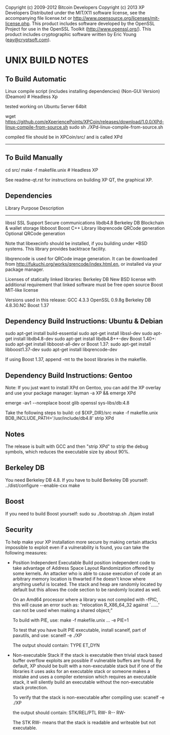 Copyright (c) 2009-2012 Bitcoin Developers
Copyright (c) 2013 XP Developers
Distributed under the MIT/X11 software license, see the accompanying
file license.txt or http://www.opensource.org/licenses/mit-license.php.
This product includes software developed by the OpenSSL Project for use in
the OpenSSL Toolkit (http://www.openssl.org/).  This product includes
cryptographic software written by Eric Young (eay@cryptsoft.com).


UNIX BUILD NOTES
================


To Build Automatic
------------------

Linux compile script (includes installing dependencies) (Non-GUI Version)(Deamon)  # Headless Xp

tested working on Ubuntu Server 64bit

wget https://github.com/eXperiencePoints/XPCoin/releases/download/1.0.0/XPd-linux-compile-from-source.sh
sudo sh ./XPd-linux-compile-from-source.sh

compiled file should be in XPCoin/src/ and is called XPd

----------------------------

To Build Manually
--------------------

cd src/
make -f makefile.unix            # Headless XP

See readme-qt.rst for instructions on building XP QT,
the graphical XP.

Dependencies
------------

 Library     Purpose           Description
 -------     -------           -----------
 libssl      SSL Support       Secure communications
 libdb4.8    Berkeley DB       Blockchain & wallet storage
 libboost    Boost             C++ Library
 libqrencode QRCode generation Optional QRCode generation

Note that libexecinfo should be installed, if you building under *BSD systems. 
This library provides backtrace facility.

libqrencode is used for QRCode image generation. It can be downloaded
from http://fukuchi.org/works/qrencode/index.html.en, or installed via
your package manager.

Licenses of statically linked libraries:
 Berkeley DB   New BSD license with additional requirement that linked
               software must be free open source
 Boost         MIT-like license

Versions used in this release:
 GCC           4.3.3
 OpenSSL       0.9.8g
 Berkeley DB   4.8.30.NC
 Boost         1.37

Dependency Build Instructions: Ubuntu & Debian
----------------------------------------------
sudo apt-get install build-essential
sudo apt-get install libssl-dev
sudo apt-get install libdb4.8-dev
sudo apt-get install libdb4.8++-dev
 Boost 1.40+: sudo apt-get install libboost-all-dev
 or Boost 1.37: sudo apt-get install libboost1.37-dev
sudo apt-get install libqrencode-dev

If using Boost 1.37, append -mt to the boost libraries in the makefile.


Dependency Build Instructions: Gentoo
-------------------------------------

Note: If you just want to install XPd on Gentoo, you can add the XP
      overlay and use your package manager:
          layman -a XP && emerge XPd

emerge -av1 --noreplace boost glib openssl sys-libs/db:4.8

Take the following steps to build:
 cd ${XP_DIR}/src
 make -f makefile.unix BDB_INCLUDE_PATH='/usr/include/db4.8'
 strip XPd


Notes
-----
The release is built with GCC and then "strip XPd" to strip the debug
symbols, which reduces the executable size by about 90%.

Berkeley DB
-----------
You need Berkeley DB 4.8.  If you have to build Berkeley DB yourself:
../dist/configure --enable-cxx
make


Boost
-----
If you need to build Boost yourself:
sudo su
./bootstrap.sh
./bjam install


Security
--------
To help make your XP installation more secure by making certain attacks impossible to
exploit even if a vulnerability is found, you can take the following measures:

* Position Independent Executable
    Build position independent code to take advantage of Address Space Layout Randomization
    offered by some kernels. An attacker who is able to cause execution of code at an arbitrary
    memory location is thwarted if he doesn't know where anything useful is located.
    The stack and heap are randomly located by default but this allows the code section to be
    randomly located as well.

    On an Amd64 processor where a library was not compiled with -fPIC, this will cause an error
    such as: "relocation R_X86_64_32 against `......' can not be used when making a shared object;"

    To build with PIE, use:
    make -f makefile.unix ... -e PIE=1

    To test that you have built PIE executable, install scanelf, part of paxutils, and use:
    scanelf -e ./XP

    The output should contain:
     TYPE
    ET_DYN

* Non-executable Stack
    If the stack is executable then trivial stack based buffer overflow exploits are possible if
    vulnerable buffers are found. By default, XP should be built with a non-executable stack
    but if one of the libraries it uses asks for an executable stack or someone makes a mistake
    and uses a compiler extension which requires an executable stack, it will silently build an
    executable without the non-executable stack protection.

    To verify that the stack is non-executable after compiling use:
    scanelf -e ./XP

    the output should contain:
    STK/REL/PTL
    RW- R-- RW-

    The STK RW- means that the stack is readable and writeable but not executable.
